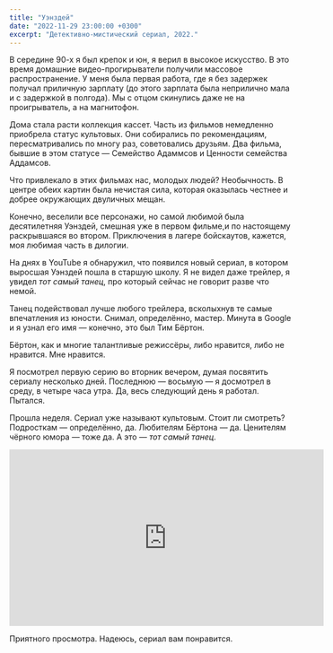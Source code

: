 ```yaml
---
title: "Уэнздей"
date: "2022-11-29 23:00:00 +0300"
excerpt: "Детективно-мистический сериал, 2022."
---
```


В середине 90-х я был крепок и юн, я верил в высокое искусство. В это время домашние видео-прогирыватели получили массовое распространение. У меня была первая работа, где я без задержек получал приличную зарплату (до этого зарплата была неприлично мала и с задержкой в полгода). Мы с отцом скинулись даже не на проигрыватель, а на магнитофон.

Дома стала расти коллекция кассет. Часть из фильмов немедленно приобрела статус культовых. Они собирались по рекомендациям, пересматривались по многу раз, советовались друзьям. Два фильма, бывшие в этом статусе — Семейство Адаммсов и Ценности семейства Аддамсов.

Что привлекало в этих фильмах нас, молодых людей? Необычность. В центре обеих картин была нечистая сила, которая оказылась честнее и добрее окружающих двуличных мещан.

Конечно, веселили все персонажи, но самой любимой была десятилетняя Уэнздей, смешная уже в первом фильме,и по настоящему раскрывшаяся во втором. Приключения в лагере бойскаутов, кажется, моя любимая часть в дилогии.

На днях в YouTube я обнаружил, что появился новый сериал, в котором выросшая Уэнздей пошла в старшую школу. Я не видел даже трейлер, я увидел _тот самый танец_, про который сейчас не говорит разве что немой.

Танец подействовал лучше любого трейлера, всколыхнув те самые впечатления из юности. Снимал, определённо, мастер. Минута в Google и я узнал его имя — конечно, это был Тим Бёртон.

Бёртон, как и многие талантливые режиссёры, либо нравится, либо не нравится. Мне нравится.

Я посмотрел первую серию во вторник вечером, думая посвятить сериалу несколько дней. Последнюю — восьмую — я досмотрел в среду, в четыре часа утра. Да, весь следующий день я работал. Пытался.

Прошла неделя. Сериал уже называют культовым. Стоит ли смотреть? Подросткам — определённо, да. Любителям Бёртона — да. Ценителям чёрного юмора — тоже да. А это — _тот самый танец_.

<div class="video-wrapper">
    <iframe width="560" height="315" src="https://www.youtube.com/embed/NakTu_VZxJ0" title="YouTube video player" frameborder="0" allow="accelerometer; autoplay; clipboard-write; encrypted-media; gyroscope; picture-in-picture" allowfullscreen></iframe>
</div>

Приятного просмотра. Надеюсь, сериал вам понравится.